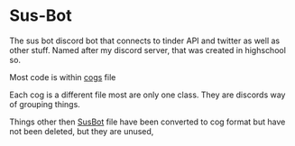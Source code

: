 # Sus-Bot
The sus bot discord bot that connects to tinder API and twitter
as well as other stuff. Named after my discord server, that was created in highschool so.

Most code is within [cogs](cogs) file 

Each cog is a different file most are only one class. They are discords way of grouping things.

Things other then [SusBot](SusBot.py) file have been converted to cog format but have not been deleted, but they are unused,
